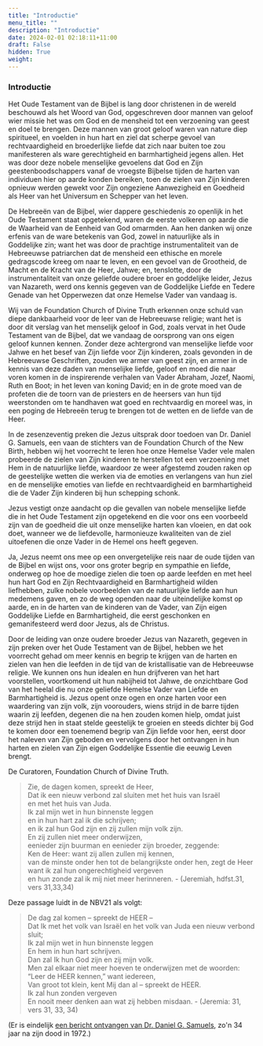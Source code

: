 ```yaml
---
title: "Introductie"
menu_title: ""
description: "Introductie"
date: 2024-02-01 02:18:11+11:00
draft: False
hidden: True
weight:
---
```

### Introductie

Het Oude Testament van de Bijbel is lang door christenen in de wereld beschouwd als het Woord van God, opgeschreven door mannen van geloof wier missie het was om God en de mensheid tot een verzoening van geest en doel te brengen. Deze mannen van groot geloof waren van nature diep spiritueel, en voelden in hun hart en ziel dat scherpe gevoel van rechtvaardigheid en broederlijke liefde dat zich naar buiten toe zou manifesteren als ware gerechtigheid en barmhartigheid jegens allen. Het was door deze nobele menselijke gevoelens dat God en Zijn geestenboodschappers vanaf de vroegste Bijbelse tijden de harten van individuen hier op aarde konden bereiken, toen de zielen van Zijn kinderen opnieuw werden gewekt voor Zijn ongeziene Aanwezigheid en Goedheid als Heer van het Universum en Schepper van het leven.

De Hebreeën van de Bijbel, wier dappere geschiedenis zo openlijk in het Oude Testament staat opgetekend, waren de eerste volkeren op aarde die de Waarheid van de Eenheid van God omarmden. Aan hen danken wij onze erfenis van de ware betekenis van God, zowel in natuurlijke als in Goddelijke zin; want het was door de prachtige instrumentaliteit van de Hebreeuwse patriarchen dat de mensheid een ethische en morele gedragscode kreeg om naar te leven, en een gevoel van de Grootheid, de Macht en de Kracht van de Heer, Jahwe; en, tenslotte, door de instrumentaliteit van onze geliefde oudere broer en goddelijke leider, Jezus van Nazareth, werd ons kennis gegeven van de Goddelijke Liefde en Tedere Genade van het Opperwezen dat onze Hemelse Vader van vandaag is.

Wij van de Foundation Church of Divine Truth erkennen onze schuld van diepe dankbaarheid voor de leer van de Hebreeuwse religie; want het is door dit verslag van het menselijk geloof in God, zoals vervat in het Oude Testament van de Bijbel, dat we vandaag de oorsprong van ons eigen geloof kunnen kennen. Zonder deze achtergrond van menselijke liefde voor Jahwe en het besef van Zijn liefde voor Zijn kinderen, zoals gevonden in de Hebreeuwse Geschriften, zouden we armer van geest zijn, en armer in de kennis van deze daden van menselijke liefde, geloof en moed die naar voren komen in de inspirerende verhalen van Vader Abraham, Jozef, Naomi, Ruth en Boot; in het leven van koning David; en in de grote moed van de profeten die de toorn van de priesters en de heersers van hun tijd weerstonden om te handhaven wat goed en rechtvaardig en moreel was, in een poging de Hebreeën terug te brengen tot de wetten en de liefde van de Heer.

In de zesenzeventig preken die Jezus uitsprak door toedoen van Dr. Daniel G. Samuels, een vaan de stichters van de Foundation Church of the New Birth, hebben wij het voorrecht te leren hoe onze Hemelse Vader vele malen probeerde de zielen van Zijn kinderen te herstellen tot een verzoening met Hem in de natuurlijke liefde, waardoor ze weer afgestemd zouden raken op de geestelijke wetten die werken via de emoties en verlangens van hun ziel en de menselijke emoties van liefde en rechtvaardigheid en barmhartigheid die de Vader Zijn kinderen bij hun schepping schonk.

Jezus vestigt onze aandacht op die gevallen van nobele menselijke liefde die in het Oude Testament zijn opgetekend en die voor ons een voorbeeld zijn van de goedheid die uit onze menselijke harten kan vloeien, en dat ook doet, wanneer we de liefdevolle, harmonieuze kwaliteiten van de ziel uitoefenen die onze Vader in de Hemel ons heeft gegeven.

Ja, Jezus neemt ons mee op een onvergetelijke reis naar de oude tijden van de Bijbel en wijst ons, voor ons groter begrip en sympathie en liefde, onderweg op hoe de moedige zielen die toen op aarde leefden en met heel hun hart God en Zijn Rechtvaardigheid en Barmhartigheid wilden liefhebben, zulke nobele voorbeelden van de natuurlijke liefde aan hun medemens gaven, en zo de weg openden naar de uiteindelijke komst op aarde, en in de harten van de kinderen van de Vader, van Zijn eigen Goddelijke Liefde en Barmhartigheid, die eerst geschonken en gemanifesteerd werd door Jezus, als de Christus.

Door de leiding van onze oudere broeder Jezus van Nazareth, gegeven in zijn preken over het Oude Testament van de Bijbel, hebben we het voorrecht gehad om meer kennis en begrip te krijgen van de harten en zielen van hen die leefden in de tijd van de kristallisatie van de Hebreeuwse religie. We kunnen ons hun idealen en hun drijfveren van het hart voorstellen, voortkomend uit hun nabijheid tot Jahwe, de onzichtbare God van het heelal die nu onze geliefde Hemelse Vader van Liefde en Barmhartigheid is.
Jezus opent onze ogen en onze harten voor een waardering van zijn volk, zijn voorouders, wiens strijd in de barre tijden waarin zij leefden, degenen die na hen zouden komen hielp, omdat juist deze strijd hen in staat stelde geestelijk te groeien en steeds dichter bij God te komen door een toenemend begrip van Zijn liefde voor hen, eerst door het naleven van Zijn geboden en vervolgens door het ontvangen in hun harten en zielen van Zijn eigen Goddelijke Essentie die eeuwig Leven brengt.

De Curatoren,
Foundation Church of Divine Truth.

> Zie, de dagen komen, spreekt de Heer,  
Dat ik een nieuw verbond zal sluiten met het huis van Israël  
en met het huis van Juda.  
Ik zal mijn wet in hun binnenste leggen  
en in hun hart zal ik die schrijven;  
en ik zal hun God zijn en zij zullen mijn volk zijn.  
En zij zullen niet meer onderwijzen,  
eenieder zijn buurman en eenieder zijn broeder, zeggende:  
Ken de Heer: want zij allen zullen mij kennen,  
van de minste onder hen tot de belangrijkste onder hen, zegt de Heer  
want ik zal hun ongerechtigheid vergeven  
en hun zonde zal ik mij niet meer herinneren. - (Jeremiah, hdfst.31, vers 31,33,34)

Deze passage luidt in de NBV21 als volgt:

> De dag zal komen – spreekt de HEER –  
Dat Ik met het volk van Israël en het volk van Juda een nieuw verbond sluit;  
Ik zal mijn wet in hun binnenste leggen  
En hem in hun hart schrijven.  
Dan zal Ik hun God zijn en zij mijn volk.  
Men zal elkaar niet meer hoeven te onderwijzen met de woorden:  
“Leer de HEER kennen,” want iedereen,  
Van groot tot klein, kent Mij dan al – spreekt de HEER.  
Ik zal hun zonden vergeven  
En nooit meer denken aan wat zij hebben misdaan. - (Jeremia: 31, vers 31, 33, 34)

(Er is eindelijk [een bericht ontvangen van Dr. Daniel G. Samuels](/4-nl-contemporary-messages/4-1-nl-cont-messages-by-date/4-1-10-nl-messages-2006/nl-2006-9-21-1-dl-dr-samuels-jesus/), zo'n 34 jaar na zijn dood in 1972.)
